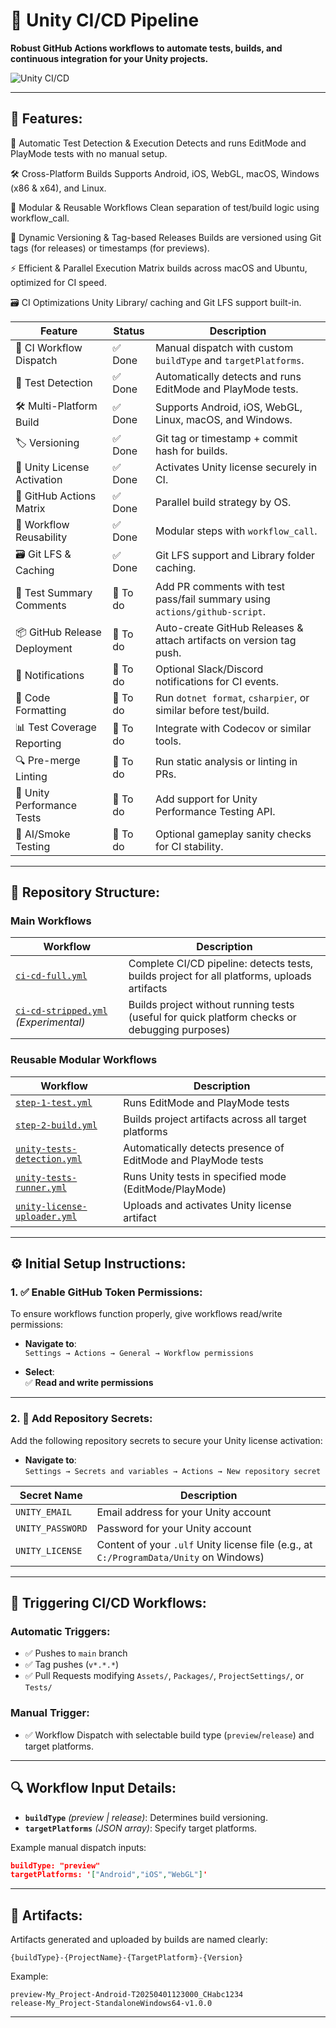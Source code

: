 # 🚀 Unity CI/CD Pipeline

**Robust GitHub Actions workflows to automate tests, builds, and continuous integration for your Unity projects.**

![Unity CI/CD](https://github.com/Avalin/CI-CD-Unity-Test-Project/actions/workflows/ci-cd-full.yml/badge.svg)

---

## 📌 Features:

🧪 Automatic Test Detection & Execution
Detects and runs EditMode and PlayMode tests with no manual setup.

🛠️ Cross-Platform Builds
Supports Android, iOS, WebGL, macOS, Windows (x86 & x64), and Linux.

🧩 Modular & Reusable Workflows
Clean separation of test/build logic using workflow_call.

🚀 Dynamic Versioning & Tag-based Releases
Builds are versioned using Git tags (for releases) or timestamps (for previews).

⚡ Efficient & Parallel Execution
Matrix builds across macOS and Ubuntu, optimized for CI speed.

🗃️ CI Optimizations
Unity Library/ caching and Git LFS support built-in.

| Feature                      | Status   | Description |
|-----------------------------|----------|-------------|
| 🧭 CI Workflow Dispatch      | ✅ Done   | Manual dispatch with custom `buildType` and `targetPlatforms`. |
| 🧪 Test Detection            | ✅ Done   | Automatically detects and runs EditMode and PlayMode tests. |
| 🛠️ Multi-Platform Build      | ✅ Done   | Supports Android, iOS, WebGL, Linux, macOS, and Windows. |
| 🏷️ Versioning                | ✅ Done   | Git tag or timestamp + commit hash for builds. |
| 🔐 Unity License Activation  | ✅ Done   | Activates Unity license securely in CI. |
| 🧮 GitHub Actions Matrix     | ✅ Done   | Parallel build strategy by OS. |
| 🧩 Workflow Reusability      | ✅ Done   | Modular steps with `workflow_call`. |
| 🗃️ Git LFS & Caching         | ✅ Done   | Git LFS support and Library folder caching. |
| 🧪 Test Summary Comments     | 📝 To do  | Add PR comments with test pass/fail summary using `actions/github-script`. |
| 📦 GitHub Release Deployment | 📝 To do  | Auto-create GitHub Releases & attach artifacts on version tag push. |
| 📣 Notifications             | 📝 To do  | Optional Slack/Discord notifications for CI events. |
| 🧼 Code Formatting           | 📝 To do  | Run `dotnet format`, `csharpier`, or similar before test/build. |
| 📊 Test Coverage Reporting   | 📝 To do  | Integrate with Codecov or similar tools. |
| 🔍 Pre-merge Linting         | 📝 To do  | Run static analysis or linting in PRs. |
| 🚀 Unity Performance Tests   | 📝 To do  | Add support for Unity Performance Testing API. |
| 🤖 AI/Smoke Testing          | 📝 To do  | Optional gameplay sanity checks for CI stability. |

---

## 📂 Repository Structure:

### Main Workflows
| Workflow                                  | Description                                     |
|-------------------------------------------|-------------------------------------------------|
| [`ci-cd-full.yml`](./.github/workflows/ci-cd-full.yml) | Complete CI/CD pipeline: detects tests, builds project for all platforms, uploads artifacts |
| [`ci-cd-stripped.yml`](./.github/workflows/ci-cd-stripped.yml) *(Experimental)* | Builds project without running tests (useful for quick platform checks or debugging purposes) |

### Reusable Modular Workflows
| Workflow | Description |
|----------|-------------|
| [`step-1-test.yml`](./.github/workflows/step-1-test.yml) | Runs EditMode and PlayMode tests |
| [`step-2-build.yml`](./.github/workflows/step-2-build.yml) | Builds project artifacts across all target platforms |
| [`unity-tests-detection.yml`](./.github/workflows/unity-tests-detection.yml) | Automatically detects presence of EditMode and PlayMode tests |
| [`unity-tests-runner.yml`](./.github/workflows/unity-tests-runner.yml) | Runs Unity tests in specified mode (EditMode/PlayMode) |
| [`unity-license-uploader.yml`](./.github/workflows/unity-license-uploader.yml) | Uploads and activates Unity license artifact |

---

## ⚙️ Initial Setup Instructions:

### 1. ✅ Enable GitHub Token Permissions:

To ensure workflows function properly, give workflows read/write permissions:

- **Navigate to**:  
  `Settings → Actions → General → Workflow permissions`

- **Select**:  
  ✅ **Read and write permissions**

---

### 2. 🔐 Add Repository Secrets:

Add the following repository secrets to secure your Unity license activation:

- **Navigate to**:  
  `Settings → Secrets and variables → Actions → New repository secret`

| Secret Name      | Description                                                |
|------------------|------------------------------------------------------------|
| `UNITY_EMAIL`    | Email address for your Unity account                       |
| `UNITY_PASSWORD` | Password for your Unity account                            |
| `UNITY_LICENSE`  | Content of your `.ulf` Unity license file (e.g., at `C:/ProgramData/Unity` on Windows) |

---

## 🚦 Triggering CI/CD Workflows:

### Automatic Triggers:
- ✅ Pushes to `main` branch
- ✅ Tag pushes (`v*.*.*`)
- ✅ Pull Requests modifying `Assets/`, `Packages/`, `ProjectSettings/`, or `Tests/`

### Manual Trigger:
- ✅ Workflow Dispatch with selectable build type (`preview`/`release`) and target platforms.

---

## 🔍 Workflow Input Details:

- **`buildType`** *(preview | release)*: Determines build versioning.
- **`targetPlatforms`** *(JSON array)*: Specify target platforms.

Example manual dispatch inputs:

```json
buildType: "preview"
targetPlatforms: '["Android","iOS","WebGL"]'
```

---

## 🧩 Artifacts:

Artifacts generated and uploaded by builds are named clearly:

```
{buildType}-{ProjectName}-{TargetPlatform}-{Version}
```

Example:

```
preview-My_Project-Android-T20250401123000_CHabc1234
release-My_Project-StandaloneWindows64-v1.0.0
```

---
